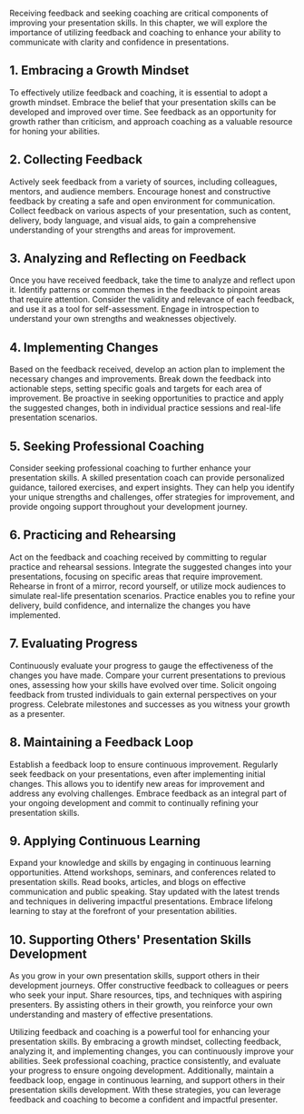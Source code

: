 
Receiving feedback and seeking coaching are critical components of improving your presentation skills. In this chapter, we will explore the importance of utilizing feedback and coaching to enhance your ability to communicate with clarity and confidence in presentations.

**1. Embracing a Growth Mindset**
---------------------------------

To effectively utilize feedback and coaching, it is essential to adopt a growth mindset. Embrace the belief that your presentation skills can be developed and improved over time. See feedback as an opportunity for growth rather than criticism, and approach coaching as a valuable resource for honing your abilities.

**2. Collecting Feedback**
--------------------------

Actively seek feedback from a variety of sources, including colleagues, mentors, and audience members. Encourage honest and constructive feedback by creating a safe and open environment for communication. Collect feedback on various aspects of your presentation, such as content, delivery, body language, and visual aids, to gain a comprehensive understanding of your strengths and areas for improvement.

**3. Analyzing and Reflecting on Feedback**
-------------------------------------------

Once you have received feedback, take the time to analyze and reflect upon it. Identify patterns or common themes in the feedback to pinpoint areas that require attention. Consider the validity and relevance of each feedback, and use it as a tool for self-assessment. Engage in introspection to understand your own strengths and weaknesses objectively.

**4. Implementing Changes**
---------------------------

Based on the feedback received, develop an action plan to implement the necessary changes and improvements. Break down the feedback into actionable steps, setting specific goals and targets for each area of improvement. Be proactive in seeking opportunities to practice and apply the suggested changes, both in individual practice sessions and real-life presentation scenarios.

**5. Seeking Professional Coaching**
------------------------------------

Consider seeking professional coaching to further enhance your presentation skills. A skilled presentation coach can provide personalized guidance, tailored exercises, and expert insights. They can help you identify your unique strengths and challenges, offer strategies for improvement, and provide ongoing support throughout your development journey.

**6. Practicing and Rehearsing**
--------------------------------

Act on the feedback and coaching received by committing to regular practice and rehearsal sessions. Integrate the suggested changes into your presentations, focusing on specific areas that require improvement. Rehearse in front of a mirror, record yourself, or utilize mock audiences to simulate real-life presentation scenarios. Practice enables you to refine your delivery, build confidence, and internalize the changes you have implemented.

**7. Evaluating Progress**
--------------------------

Continuously evaluate your progress to gauge the effectiveness of the changes you have made. Compare your current presentations to previous ones, assessing how your skills have evolved over time. Solicit ongoing feedback from trusted individuals to gain external perspectives on your progress. Celebrate milestones and successes as you witness your growth as a presenter.

**8. Maintaining a Feedback Loop**
----------------------------------

Establish a feedback loop to ensure continuous improvement. Regularly seek feedback on your presentations, even after implementing initial changes. This allows you to identify new areas for improvement and address any evolving challenges. Embrace feedback as an integral part of your ongoing development and commit to continually refining your presentation skills.

**9. Applying Continuous Learning**
-----------------------------------

Expand your knowledge and skills by engaging in continuous learning opportunities. Attend workshops, seminars, and conferences related to presentation skills. Read books, articles, and blogs on effective communication and public speaking. Stay updated with the latest trends and techniques in delivering impactful presentations. Embrace lifelong learning to stay at the forefront of your presentation abilities.

**10. Supporting Others' Presentation Skills Development**
----------------------------------------------------------

As you grow in your own presentation skills, support others in their development journeys. Offer constructive feedback to colleagues or peers who seek your input. Share resources, tips, and techniques with aspiring presenters. By assisting others in their growth, you reinforce your own understanding and mastery of effective presentations.

Utilizing feedback and coaching is a powerful tool for enhancing your presentation skills. By embracing a growth mindset, collecting feedback, analyzing it, and implementing changes, you can continuously improve your abilities. Seek professional coaching, practice consistently, and evaluate your progress to ensure ongoing development. Additionally, maintain a feedback loop, engage in continuous learning, and support others in their presentation skills development. With these strategies, you can leverage feedback and coaching to become a confident and impactful presenter.
